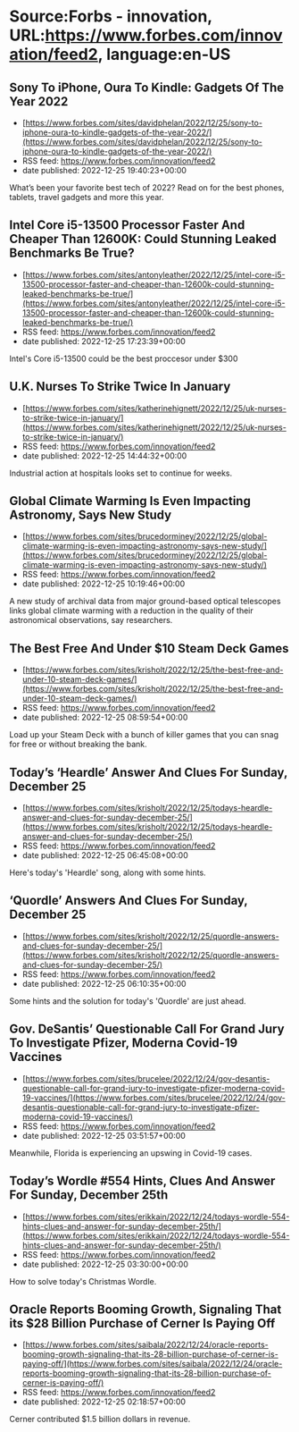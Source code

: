 # Source:Forbs - innovation, URL:https://www.forbes.com/innovation/feed2, language:en-US

## Sony To iPhone, Oura To Kindle: Gadgets Of The Year 2022
 - [https://www.forbes.com/sites/davidphelan/2022/12/25/sony-to-iphone-oura-to-kindle-gadgets-of-the-year-2022/](https://www.forbes.com/sites/davidphelan/2022/12/25/sony-to-iphone-oura-to-kindle-gadgets-of-the-year-2022/)
 - RSS feed: https://www.forbes.com/innovation/feed2
 - date published: 2022-12-25 19:40:23+00:00

What’s been your favorite best tech of 2022? Read on for the best phones, tablets, travel gadgets and more this year.

## Intel Core i5-13500 Processor Faster And Cheaper Than 12600K: Could Stunning Leaked Benchmarks Be True?
 - [https://www.forbes.com/sites/antonyleather/2022/12/25/intel-core-i5-13500-processor-faster-and-cheaper-than-12600k-could-stunning-leaked-benchmarks-be-true/](https://www.forbes.com/sites/antonyleather/2022/12/25/intel-core-i5-13500-processor-faster-and-cheaper-than-12600k-could-stunning-leaked-benchmarks-be-true/)
 - RSS feed: https://www.forbes.com/innovation/feed2
 - date published: 2022-12-25 17:23:39+00:00

Intel's Core i5-13500 could be the best proccesor under $300

## U.K. Nurses To Strike Twice In January
 - [https://www.forbes.com/sites/katherinehignett/2022/12/25/uk-nurses-to-strike-twice-in-january/](https://www.forbes.com/sites/katherinehignett/2022/12/25/uk-nurses-to-strike-twice-in-january/)
 - RSS feed: https://www.forbes.com/innovation/feed2
 - date published: 2022-12-25 14:44:32+00:00

Industrial action at hospitals looks set to continue for weeks.

## Global Climate Warming Is Even Impacting Astronomy, Says New Study
 - [https://www.forbes.com/sites/brucedorminey/2022/12/25/global-climate-warming-is-even-impacting-astronomy-says-new-study/](https://www.forbes.com/sites/brucedorminey/2022/12/25/global-climate-warming-is-even-impacting-astronomy-says-new-study/)
 - RSS feed: https://www.forbes.com/innovation/feed2
 - date published: 2022-12-25 10:19:46+00:00

A new study of archival data from major ground-based optical telescopes links global climate warming with a reduction in the quality of their astronomical observations, say researchers.

## The Best Free And Under $10 Steam Deck Games
 - [https://www.forbes.com/sites/krisholt/2022/12/25/the-best-free-and-under-10-steam-deck-games/](https://www.forbes.com/sites/krisholt/2022/12/25/the-best-free-and-under-10-steam-deck-games/)
 - RSS feed: https://www.forbes.com/innovation/feed2
 - date published: 2022-12-25 08:59:54+00:00

Load up your Steam Deck with a bunch of killer games that you can snag for free or without breaking the bank.

## Today’s ‘Heardle’ Answer And Clues For Sunday, December 25
 - [https://www.forbes.com/sites/krisholt/2022/12/25/todays-heardle-answer-and-clues-for-sunday-december-25/](https://www.forbes.com/sites/krisholt/2022/12/25/todays-heardle-answer-and-clues-for-sunday-december-25/)
 - RSS feed: https://www.forbes.com/innovation/feed2
 - date published: 2022-12-25 06:45:08+00:00

Here's today's 'Heardle' song, along with some hints.

## ‘Quordle’ Answers And Clues For Sunday, December 25
 - [https://www.forbes.com/sites/krisholt/2022/12/25/quordle-answers-and-clues-for-sunday-december-25/](https://www.forbes.com/sites/krisholt/2022/12/25/quordle-answers-and-clues-for-sunday-december-25/)
 - RSS feed: https://www.forbes.com/innovation/feed2
 - date published: 2022-12-25 06:10:35+00:00

Some hints and the solution for today's 'Quordle' are just ahead.

## Gov. DeSantis’ Questionable Call For Grand Jury To Investigate Pfizer, Moderna Covid-19 Vaccines
 - [https://www.forbes.com/sites/brucelee/2022/12/24/gov-desantis-questionable-call-for-grand-jury-to-investigate-pfizer-moderna-covid-19-vaccines/](https://www.forbes.com/sites/brucelee/2022/12/24/gov-desantis-questionable-call-for-grand-jury-to-investigate-pfizer-moderna-covid-19-vaccines/)
 - RSS feed: https://www.forbes.com/innovation/feed2
 - date published: 2022-12-25 03:51:57+00:00

Meanwhile, Florida is experiencing an upswing in Covid-19 cases.

## Today’s Wordle #554 Hints, Clues And Answer For Sunday, December 25th
 - [https://www.forbes.com/sites/erikkain/2022/12/24/todays-wordle-554-hints-clues-and-answer-for-sunday-december-25th/](https://www.forbes.com/sites/erikkain/2022/12/24/todays-wordle-554-hints-clues-and-answer-for-sunday-december-25th/)
 - RSS feed: https://www.forbes.com/innovation/feed2
 - date published: 2022-12-25 03:30:00+00:00

How to solve today's Christmas Wordle.

## Oracle Reports Booming Growth, Signaling That its $28 Billion Purchase of Cerner Is Paying Off
 - [https://www.forbes.com/sites/saibala/2022/12/24/oracle-reports-booming-growth-signaling-that-its-28-billion-purchase-of-cerner-is-paying-off/](https://www.forbes.com/sites/saibala/2022/12/24/oracle-reports-booming-growth-signaling-that-its-28-billion-purchase-of-cerner-is-paying-off/)
 - RSS feed: https://www.forbes.com/innovation/feed2
 - date published: 2022-12-25 02:18:57+00:00

Cerner contributed $1.5 billion dollars in revenue.

